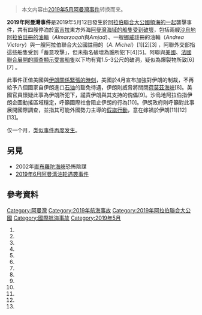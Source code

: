 > 本文内容由[2019年5月阿曼灣事件](https://zh.wikipedia.org/wiki/2019年5月阿曼灣事件)转换而来。


**2019年阿曼灣事件**是2019年5月12日發生於[阿拉伯聯合大公國](https://zh.wikipedia.org/wiki/阿拉伯聯合大公國 "wikilink")[領海的一起](https://zh.wikipedia.org/wiki/領海 "wikilink")襲擊事件，共有四艘停泊於[富吉拉](../Page/富吉拉.md "wikilink")東方外海[阿曼灣海域的船隻受到破壞](https://zh.wikipedia.org/wiki/阿曼灣 "wikilink")，包括兩艘[沙烏地阿拉伯註冊的](https://zh.wikipedia.org/wiki/沙烏地阿拉伯 "wikilink")[油輪](https://zh.wikipedia.org/wiki/油輪 "wikilink")（*Almarzoqah*與*Amjad*）、一艘[挪威](../Page/挪威.md "wikilink")註冊的油輪（*Andrea Victory*）與一艘阿拉伯聯合大公國註冊的（*A. Michel*）\[1\]\[2\]\[3\] ，阿聯外交部指這些船隻受到「蓄意攻擊」，但未指名破壞為誰所犯下\[4\]\[5\]。阿聯與[美國](https://zh.wikipedia.org/wiki/美國 "wikilink")、[法國聯合展開的調查顯示受害船隻](https://zh.wikipedia.org/wiki/法國 "wikilink")以下均有寬1.5-3公尺的破洞，疑似為爆裂物所致\[6\]\[7\] 。

此事件正值美國與[伊朗關係緊張的時刻](https://zh.wikipedia.org/wiki/伊朗 "wikilink")，美國於4月宣布加強對伊朗的制裁，不再給予八個國家自伊朗進口[石油](../Page/石油.md "wikilink")的豁免待遇，伊朗則威脅將關閉[荷莫茲海峽](https://zh.wikipedia.org/wiki/荷莫茲海峽 "wikilink")\[8\]。美國官員懷疑此事為伊朗所犯下，譴責伊朗與其支持的傀儡\[9\]。沙烏地阿拉伯指伊朗企圖動搖區域穩定，呼籲國際社會阻止伊朗的行為\[10\]。伊朗政府則呼籲對此事展開國際調查，並指其可能外國勢力主導的[假旗行動](https://zh.wikipedia.org/wiki/假旗行動 "wikilink")，意在嫁禍於伊朗\[11\]\[12\]\[13\]。

仅一个月，[类似事件再度发生](../Page/2019年6月阿曼湾油轮遇袭事件.md "wikilink")。

## 另見

  - 2002年[直布羅陀海峽](../Page/直布羅陀海峽.md "wikilink")恐怖陰謀
  - [2019年6月阿曼湾油轮遇袭事件](../Page/2019年6月阿曼湾油轮遇袭事件.md "wikilink")

## 參考資料

[Category:阿曼灣](https://zh.wikipedia.org/wiki/Category:阿曼灣 "wikilink") [Category:2019年航海事故](https://zh.wikipedia.org/wiki/Category:2019年航海事故 "wikilink") [Category:2019年阿拉伯聯合大公國](https://zh.wikipedia.org/wiki/Category:2019年阿拉伯聯合大公國 "wikilink") [Category:國際航海事故](https://zh.wikipedia.org/wiki/Category:國際航海事故 "wikilink") [Category:2019年5月](https://zh.wikipedia.org/wiki/Category:2019年5月 "wikilink")

1.
2.
3.
4.
5.
6.
7.
8.
9.
10.
11.
12.
13.
